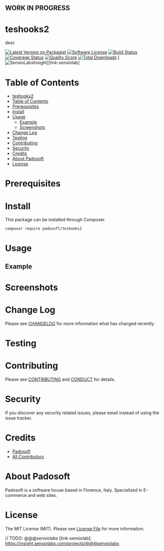 ## WORK IN PROGRESS
# teshooks2
desc

[![Latest Version on Packagist][ico-version]][link-packagist]
[![Software License][ico-license]](LICENSE.md)
[![Build Status][ico-travis]][link-travis]
[![Coverage Status][ico-scrutinizer]][link-scrutinizer]
[![Quality Score][ico-code-quality]][link-code-quality]
[![Total Downloads][ico-downloads]][link-downloads]
[![SensioLabsInsight][ico-sensiolab]][link-sensiolab]



Table of Contents
=================

  * [teshooks2](#teshooks2)
  * [Table of Contents](#table-of-contents)
  * [Prerequisites](#prerequisites)
  * [Install](#install)
  * [Usage](#usage)
    * [Example](#example)
    * [Screenshots](#screenshoots)
  * [Change Log](#change-log)
  * [Testing](#testing)
  * [Contributing](#contributing)
  * [Security](#security)
  * [Credits](#credits)
  * [About Padosoft](#about-padosoft)
  * [License](#license)


# Prerequisites


# Install

This package can be installed through Composer.

``` bash
composer require padosoft/teshooks2
```

# Usage

## Example

# Screenshots

# Change Log
Please see [CHANGELOG](CHANGELOG.md) for more information what has changed recently.

# Testing

# Contributing

Please see [CONTRIBUTING](CONTRIBUTING.md) and [CONDUCT](CONDUCT.md) for details.

# Security

If you discover any security related issues, please email  instead of using the issue tracker.

# Credits

- [Padosoft](https://github.com/padosoft)
- [All Contributors](../../contributors)

# About Padosoft
Padosoft is a software house based in Florence, Italy. Specialized in E-commerce and web sites.

# License

The MIT License (MIT). Please see [License File](LICENSE.md) for more information.


[ico-version]: https://img.shields.io/packagist/v/padosoft/teshooks2.svg?style=flat-square
[ico-license]: https://img.shields.io/badge/license-MIT-brightgreen.svg?style=flat-square
[ico-travis]: https://img.shields.io/travis/padosoft/teshooks2/master.svg?style=flat-square
[ico-scrutinizer]: https://img.shields.io/scrutinizer/coverage/g/padosoft/teshooks2.svg?style=flat-square
[ico-code-quality]: https://img.shields.io/scrutinizer/g/padosoft/teshooks2.svg?style=flat-square
[ico-downloads]: https://img.shields.io/packagist/dt/padosoft/teshooks2.svg?style=flat-square
[ico-sensiolab]: https://insight.sensiolabs.com/projects/@@@sensiolab/small.png

[link-packagist]: https://packagist.org/packages/padosoft/teshooks2
[link-travis]: https://travis-ci.org/padosoft/teshooks2
[link-scrutinizer]: https://scrutinizer-ci.com/g/padosoft/teshooks2/code-structure
[link-code-quality]: https://scrutinizer-ci.com/g/padosoft/teshooks2
[link-downloads]: https://packagist.org/packages/padosoft/teshooks2
// TODO: @@@sensiolabs
[link-sensiolab]: https://insight.sensiolabs.com/projects/@@@sensiolabs
